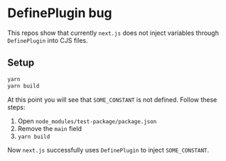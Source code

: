 # DefinePlugin bug

This repos show that currently `next.js` does not inject variables through `DefinePlugin` into CJS files.

## Setup

```sh
yarn
yarn build
```

At this point you will see that `SOME_CONSTANT` is not defined.
Follow these steps:

1. Open `node_modules/test-package/package.json`
2. Remove the `main` field
3. `yarn build`

Now `next.js` successfully uses `DefinePlugin` to inject `SOME_CONSTANT`.

